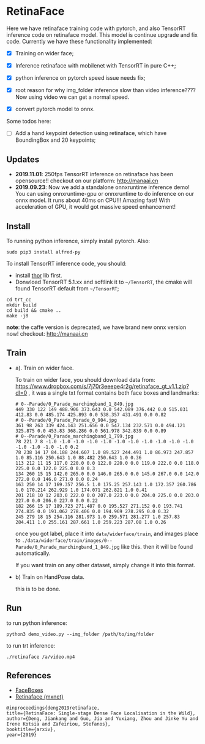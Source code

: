 # RetinaFace

Here we have retinaface training code with pytorch, and also TensorRT inference code on retinaface model. This model is continue upgrade and fix code. Currently we have these functionality implemented:

- [x] Training on wider face;
- [x] Inference retinaface with mobilenet with TensorRT in pure C++;
- [x] python inference on pytorch speed issue needs fix;
- [x] root reason for why img_folder inference slow than video inference????  Now using video we can get a normal speed.
- [x] convert pytorch model to onnx.



Some todos here:

- [ ] Add a hand keypoint detection using retinaface, which have BoundingBox and  20 keypoints;



## Updates

- **2019.11.01**: 250fps TensorRT inference on retinaface has been opensource!! checkout on our platform: http://manaai.cn
- **2019.09.23**: Now we add a standalone onnxruntime inference demo! You can using onnxruntime-gpu or onnxruntime to do inference on our onnx model. It runs about 40ms on CPU!!! Amazing fast! With acceleration of GPU, it would got massive speed enhancement!



## Install

To running python inference, simply install pytorch. Also:

````
sudo pip3 install alfred-py
````

To install TensorRT inference code, you should:

- install [thor](https://github.com/jinfagang/thor) lib first.
- Donwload TensorRT 5.1.xx and softlink it to `~/TensorRT`, the cmake will found TensorRT default from `~/TensorRT`;

```
cd trt_cc
mkdir build
cd build && cmake ..
make -j8
```

**note**: the caffe version is deprecated, we have brand new onnx version now! checkout: http://manaai.cn



## Train

- a). Train on wider face.

  To train on wider face, you should download data from: https://www.dropbox.com/s/7j70r3eeepe4r2g/retinaface_gt_v1.1.zip?dl=0 , it was a single txt format contains both face boxes and landmarks:

  ```
  # 0--Parade/0_Parade_marchingband_1_849.jpg
  449 330 122 149 488.906 373.643 0.0 542.089 376.442 0.0 515.031 412.83 0.0 485.174 425.893 0.0 538.357 431.491 0.0 0.82
  # 0--Parade/0_Parade_Parade_0_904.jpg
  361 98 263 339 424.143 251.656 0.0 547.134 232.571 0.0 494.121 325.875 0.0 453.83 368.286 0.0 561.978 342.839 0.0 0.89
  # 0--Parade/0_Parade_marchingband_1_799.jpg
  78 221 7 8 -1.0 -1.0 -1.0 -1.0 -1.0 -1.0 -1.0 -1.0 -1.0 -1.0 -1.0 -1.0 -1.0 -1.0 -1.0 0.2
  78 238 14 17 84.188 244.607 1.0 89.527 244.491 1.0 86.973 247.857 1.0 85.116 250.643 1.0 88.482 250.643 1.0 0.36
  113 212 11 15 117.0 220.0 0.0 122.0 220.0 0.0 119.0 222.0 0.0 118.0 225.0 0.0 122.0 225.0 0.0 0.3
  134 260 15 15 142.0 265.0 0.0 146.0 265.0 0.0 145.0 267.0 0.0 142.0 272.0 0.0 146.0 271.0 0.0 0.24
  163 250 14 17 169.357 256.5 1.0 175.25 257.143 1.0 172.357 260.786 1.0 170.214 262.929 1.0 174.071 262.821 1.0 0.41
  201 218 10 12 203.0 222.0 0.0 207.0 223.0 0.0 204.0 225.0 0.0 203.0 227.0 0.0 206.0 227.0 0.0 0.22
  182 266 15 17 189.723 271.487 0.0 195.527 271.152 0.0 193.741 274.835 0.0 191.062 278.406 0.0 194.969 278.295 0.0 0.32
  245 279 18 15 254.116 281.973 1.0 259.571 281.277 1.0 257.83 284.411 1.0 255.161 287.661 1.0 259.223 287.08 1.0 0.26
  ```

  once you got label, place it into `data/widerface/train`, and images place to `./data/widerface/train/images/0--Parade/0_Parade_marchingband_1_849.jpg` like this. then it will be found automatically.

  If you want train on any other dataset, simply change it into this format.

- b) Train on HandPose data.

  this is to be done.



## Run

to run python inference:

```
python3 demo_video.py --img_folder /path/to/img/folder
```

to run trt inference:

```
./retinaface /a/video.mp4
```





## References
- [FaceBoxes](https://github.com/zisianw/FaceBoxes.PyTorch)
- [Retinaface (mxnet)](https://github.com/deepinsight/insightface/tree/master/RetinaFace)
```
@inproceedings{deng2019retinaface,
title={RetinaFace: Single-stage Dense Face Localisation in the Wild},
author={Deng, Jiankang and Guo, Jia and Yuxiang, Zhou and Jinke Yu and Irene Kotsia and Zafeiriou, Stefanos},
booktitle={arxiv},
year={2019}
```
